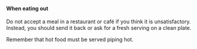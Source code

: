 ####  When eating out

Do not accept a meal in a restaurant or café if you think it is
unsatisfactory. Instead, you should send it back or ask for a fresh serving on
a clean plate.

Remember that hot food must be served piping hot.
